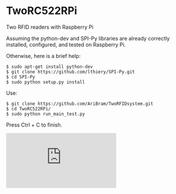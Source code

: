 # TwoRC522RPi
Two RFID readers with Raspberry Pi

Assuming the python-dev and SPI-Py libraries are already correctly installed, configured, and tested on Raspberry Pi.

Otherwise, here is a brief help:
```{r, engine='bash', count_lines}
$ sudo apt-get install python-dev
$ git clone https://github.com/lthiery/SPI-Py.git
$ cd SPI-Py
$ sudo python setup.py install
```

Use: 
```{r, engine='bash', count_lines}
$ git clone https://github.com/AriBram/TwoRFIDsystem.git
$ cd TwoRC522RPi/
$ sudo python run_main_test.py 
```
Press Ctrl + C to finish.

![alt tag](https://www.raspberrypi.org/forums/download/file.php?id=16527)
